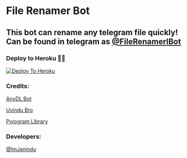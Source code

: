 # File Renamer Bot

## This bot can rename any telegram file quickly! Can be found in telegram as [@FileRenamerIBot](https://t.me/FileRenamerIBot)

### Deploy to Heroku 🏃‍♂

[![Deploy To Heroku](https://www.herokucdn.com/deploy/button.svg)](https://heroku.com/deploy?template=https://github.com/UvinduBro/File-Renamer-Bot)

### Credits:

[AnyDL Bot](https://github.com/SpEcHiDe/AnyDLBot)

[Uvindu Bro](https://t.me/UvinduBro)

[Pyrogram Library](https://github.com/pyrogram/pyrogram)

### Developers:

[@ImJanindu](https://t.me/Uvindu_Bro)
